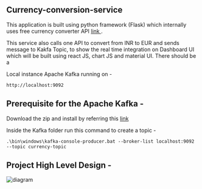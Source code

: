 
## Currency-conversion-service

This application is built using python framework (Flask) which internally uses free currency converter API [link ](https://apilayer.com/marketplace/exchangerates_data-api). 

This service also calls one API to convert from INR to EUR and sends message to Kakfa Topic, to show the real time integration on Dashboard UI which will be built using react JS, chart JS and material UI. There should be a 

Local instance Apache Kafka running on - 

```
http://localhost:9092
```

## Prerequisite for the Apache Kafka - 

Download the zip and install by referring this [link](https://www.geeksforgeeks.org/how-to-install-and-run-apache-kafka-on-windows/)

Inside the Kafka folder run this command to create a topic - 

```
.\bin\windows\kafka-console-producer.bat --broker-list localhost:9092 --topic currency-topic
```

## Project High Level Design - 

![diagram](https://user-images.githubusercontent.com/8009104/217297315-2ddd2231-7662-4e1d-be7b-b292aa625e58.png)




